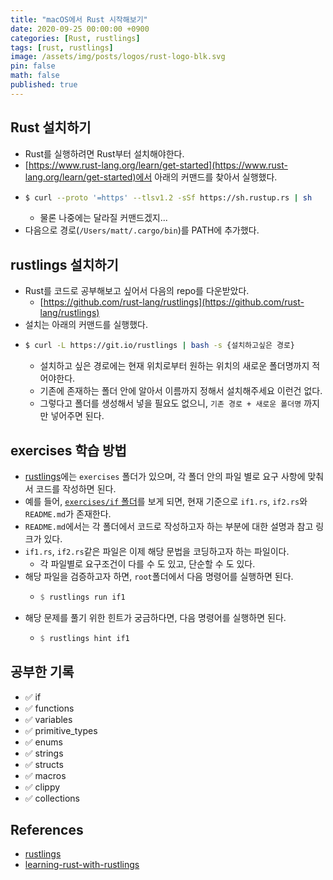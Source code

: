 ```yaml
---
title: "macOS에서 Rust 시작해보기"
date: 2020-09-25 00:00:00 +0900
categories: [Rust, rustlings]
tags: [rust, rustlings]
image: /assets/img/posts/logos/rust-logo-blk.svg
pin: false
math: false
published: true
---
```


## Rust 설치하기

- Rust를 실행하려면 Rust부터 설치해야한다.
- [https://www.rust-lang.org/learn/get-started](https://www.rust-lang.org/learn/get-started)에서 아래의 커맨드를 찾아서 실행했다.
- ```sh
  $ curl --proto '=https' --tlsv1.2 -sSf https://sh.rustup.rs | sh
  ```
  - 물론 나중에는 달라질 커맨드겠지...
- 다음으로 경로(`/Users/matt/.cargo/bin`)를 PATH에 추가했다.

## rustlings 설치하기

- Rust를 코드로 공부해보고 싶어서 다음의 repo를 다운받았다.
  - [https://github.com/rust-lang/rustlings](https://github.com/rust-lang/rustlings)
- 설치는 아래의 커맨드를 실행했다.
- ```sh
  $ curl -L https://git.io/rustlings | bash -s {설치하고싶은 경로}
  ```
  - 설치하고 싶은 경로에는 현재 위치로부터 원하는 위치의 새로운 폴더명까지 적어야한다.
  - 기존에 존재하는 폴더 안에 알아서 이름까지 정해서 설치해주세요 이런건 없다.
  - 그렇다고 폴더를 생성해서 넣을 필요도 없으니, `기존 경로 + 새로운 폴더명` 까지만 넣어주면 된다.

## exercises 학습 방법

- [rustlings](https://github.com/rust-lang/rustlings)에는 `exercises` 폴더가 있으며, 각 폴더 안의 파일 별로 요구 사항에 맞춰서 코드를 작성하면 된다.
- 예를 들어, [`exercises/if` 폴더](https://github.com/rust-lang/rustlings/tree/main/exercises/if)를 보게 되면, 현재 기준으로 `if1.rs`, `if2.rs`와 `README.md`가 존재한다.
- `README.md`에서는 각 폴더에서 코드로 작성하고자 하는 부분에 대한 설명과 참고 링크가 있다.
- `if1.rs`, `if2.rs`같은 파일은 이제 해당 문법을 코딩하고자 하는 파일이다.
  - 각 파일별로 요구조건이 다를 수 도 있고, 단순할 수 도 있다.
- 해당 파일을 검증하고자 하면, `root`폴더에서 다음 명령어를 실행하면 된다.
  - ```rs
    $ rustlings run if1
    ```
- 해당 문제를 풀기 위한 힌트가 궁금하다면, 다음 명령어를 실행하면 된다.
  - ```rs
    $ rustlings hint if1
    ```

## 공부한 기록

- ✅ if
- ✅ functions
- ✅ variables
- ✅ primitive_types
- ✅ enums
- ✅ strings
- ✅ structs
- ✅ macros
- ✅ clippy
- ✅ collections

## References

- [rustlings](https://github.com/rust-lang/rustlings)
- [learning-rust-with-rustlings](https://github.com/bossm0n5t3r/learning-rust-with-rustlings)
